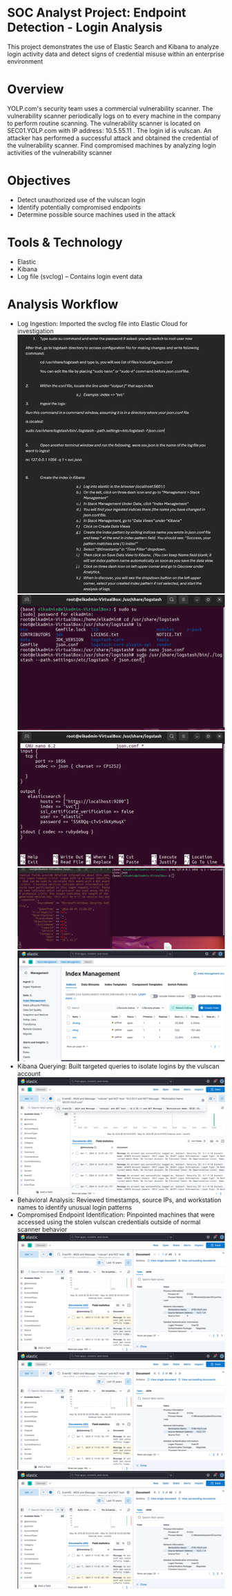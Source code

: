 # SOC Analyst Project: Endpoint Detection - Login Analysis

This project demonstrates the use of Elastic Search and Kibana to analyze login activity data and detect signs of credential misuse within an enterprise environment

# Overview
YOLP.com's security team uses a commercial vulnerability scanner. The vulnerability scanner periodically logs on to every machine in the company to perform routine scanning. The vulnerability scanner is located on SEC01.YOLP.com with IP address: 10.5.55.11 . The login  id is vulscan. 
An attacker has performed a successful attack and obtained the credential of the vulnerability scanner. 
Find compromised machines by analyzing login activities of the vulnerability scanner

# Objectives

* Detect unauthorized use of the vulscan login
* Identify potentially compromised endpoints
* Determine possible source machines used in the attack

# Tools & Technology

* Elastic
* Kibana
* Log file (svclog) – Contains login event data

# Analysis Workflow

* Log Ingestion: Imported the svclog file into Elastic Cloud for investigation
 ![Log Ingestion](IngestLog.png)
 ![Log Ingestion](svcIngest.png)
 ![Log Ingestion](svc_config.png)
 ![Log Ingestion](svcIngest2.png)
 ![Log Ingestion](svc_Index.png)
* Kibana Querying: Built targeted queries to isolate logins by the vulscan account
 ![Kibana Query](svc_Query.png)
* Behavioral Analysis: Reviewed timestamps, source IPs, and workstation names to identify unusual login patterns
* Compromised Endpoint Identification:  Pinpointed machines that were accessed using the stolen vulscan credentials outside of normal scanner behavior
  ![Compromised Endpoint](svc_sus_comp1.png)
  ![Compromised Endpoint](svc_sus_comp2.png)
  ![Compromised Endpoint](svc_sus_comp3.png)
